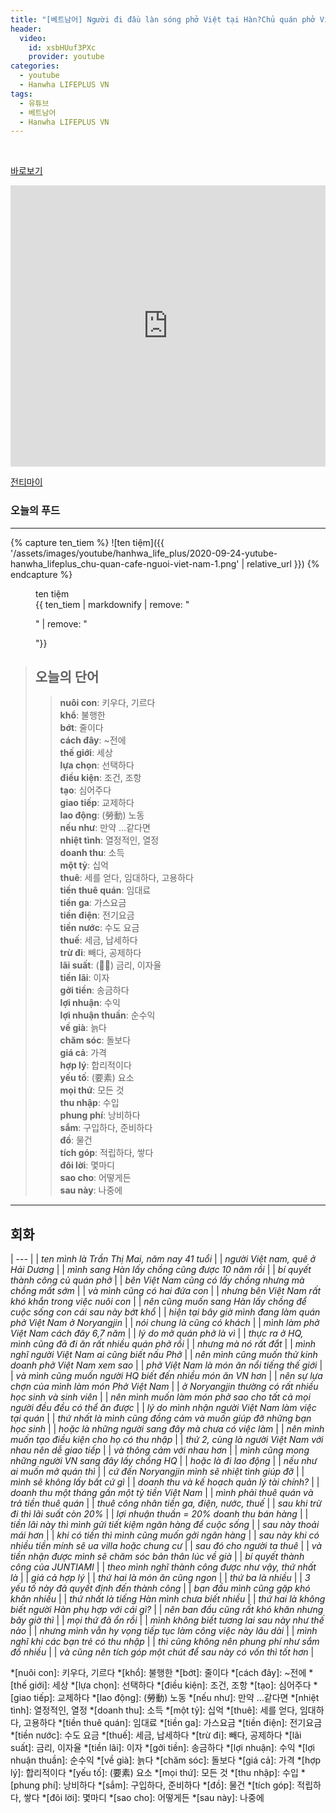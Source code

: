 ```yaml
---
title: "[베트남어] Người đi đầu làn sóng phở Việt tại Hàn?Chủ quán phở Việt thành công tại Hàn Quốc"
header:
  video:
    id: xsbHUuf3PXc
    provider: youtube
categories:
  - youtube
  - Hanwha LIFEPLUS VN
tags:
  - 유튜브
  - 베트남어
  - Hanwha LIFEPLUS VN
---
```


<br>

[바로보기](https://www.youtube.com/watch?v=xsbHUuf3PXc)


<iframe width="100%" height="450" frameborder="0" style="border:0" src="https://www.google.com/maps/embed/v1/place?q=%EC%84%9C%EC%9A%B8%20%EB%8F%99%EC%9E%91%EA%B5%AC%20%EB%85%B8%EB%9F%89%EC%A7%84%EB%A1%9C%20152%20&key=AIzaSyDOCAmsYHJqFPBB7r8tU6AGwO3h3pOYBvw" allowfullscreen></iframe>


[전티마이](http://ilovevietnam.co.kr/r_menu)

### **오늘의 푸드**
---
{% capture ten_tiem %}
![ten tiệm]({{ '/assets/images/youtube/hanhwa_life_plus/2020-09-24-yutube-hanwha_lifeplus_chu-quan-cafe-nguoi-viet-nam-1.png' | relative_url }})
{% endcapture %}

<figure>
  <figcaption>ten tiệm</figcaption>
  {{ ten_tiem | markdownify | remove: "<p>" | remove: "</p>"}}
</figure>

> ## **오늘의 단어**
>> **nuôi con**: 키우다, 기르다  
>> **khổ**: 불행한  
>> **bớt**: 줄이다  
>> **cách đây**: ~전에  
>> **thế giới**: 세상  
>> **lựa chọn**: 선택하다  
>> **điều kiện**: 조건, 조항  
>> **tạo**: 심어주다  
>> **giao tiếp**: 교제하다  
>> **lao động**: (勞動) 노동  
>> **nếu như**: 만약 …같다면  
>> **nhiệt tình**: 열정적인, 열정  
>> **doanh thu**: 소득  
>> **một tỷ**: 십억  
>> **thuê**: 세를 얻다, 임대하다, 고용하다  
>> **tiền thuê quán**: 임대료  
>> **tiền ga**: 가스요금  
>> **tiền điện**: 전기요금  
>> **tiền nước**: 수도 요금  
>> **thuế**: 세금, 납세하다  
>> **trừ đi**: 빼다, 공제하다  
>> **lãi suất**: (𥚥率) 금리, 이자율  
>> **tiền lãi**: 이자  
>> **gởi tiền**: 송금하다  
>> **lợi nhuận**: 수익  
>> **lợi nhuận thuần**: 순수익  
>> **về già**: 늙다  
>> **chăm sóc**: 돌보다  
>> **giá cả**: 가격  
>> **hợp lý**: 합리적이다  
>> **yếu tố**: (要素) 요소  
>> **mọi thứ**: 모든 것  
>> **thu nhập**: 수입  
>> **phung phí**: 낭비하다  
>> **sắm**: 구입하다, 준비하다  
>> **đồ**: 물건  
>> **tích góp**: 적립하다, 쌓다  
>> **đôi lời**: 몇마디  
>> **sao cho**: 어떻게든  
>> **sau này**: 나중에  
---

## 회화

| --- |
| *ten mình là Trần Thị Mai, năm nay 41 tuổi* |
| *người Việt nam, quê ở Hải Dương* |
| *mình sang Hàn lấy chồng cũng được 10 năm rồi* |
| *bí quyết thành công củ quán phở* |
| *bên Việt Nam cũng có lấy chồng nhưng mà chồng mất sớm* |
| *và mình cũng có hai đứa con* |
| *nhưng bên Việt Nam rất khó khắn trong việc nuôi con* |
| *nên cũng muốn sang Hàn lấy chồng để cuộc sống con cái sau này bớt khổ* |
| *hiện tại bây giờ mình đang làm quán phở Việt Nam ở Noryangjin* |
| *nói chung là cũng có khách* |
| *mình làm phở Việt Nam cách đây 6,7 năm* |
| *lý do mở quán phở là vì* |
| *thực ra ở HQ, mình cũng đã đi ăn rất nhiều quán phở rồi* |
| *nhưng mà nó rất đắt* |
| *mình nghĩ người Việt Nam ai cũng biết nấu Phở* |
| *nên mình cũng muốn thử kinh doanh phở Việt Nam xem sao* |
| *phở Việt Nam là món ăn nổi tiếng thế giới* |
| *và mình cũng muốn người HQ biết đến nhiều món ăn VN hơn* |
| *nên sự lựa chợn của mình làm món Phở Việt Nam* |
| *ở Noryangjin thường có rất nhiều học sinh và sinh viên* |
| *nên mình muốn làm món phở sao cho tất cả mọi người đều đều có thể ăn được* |
| *lý do mình nhận người Việt Nam làm việc tại quán* |
| *thứ nhất là mình cũng đồng cảm và muốn giúp đỡ những bạn học sinh* |
| *hoặc là những người sang đây mà chưa có việc làm* |
| *nên mình muốn tạo điều kiện cho họ có thu nhập* |
| *thứ 2, cùng là người Việt Nam với nhau nên dễ giao tiếp* |
| *và thông cảm với nhau hơn* |
| *mình cũng mong những người VN sang đây lấy chồng HQ* |
| *hoặc là đi lao động* |
| *nếu như ai muốn mở quán thì* |
| *cứ đến Noryangjin mình sẽ nhiệt tình giúp đỡ* |
| *mình sẽ không lấy bất cứ gì* |
| *doanh thu và kế hoạch quản lý tài chính?* |
| *doanh thu một tháng gần một tỷ tiền Việt Nam* |
| *mình phải thuê quán và trả tiền thuê quán* |
| *thuê công nhân tiền ga, điện, nước, thuế* |
| *sau khi trừ đi thì lãi suất còn 20%* |
| *lợi nhuận thuần = 20% doanh thu bán hàng* |
| *tiền lãi này thì mình gửi tiết kiệm ngân hàng để cuộc sống* |
| *sau này thoải mái hơn* |
| *khi có tiền thì mình cũng muốn gởi ngân hàng* |
| *sau này khi có nhiều tiền mính sẽ ua villa hoặc chung cư* |
| *sau đó cho người ta thuê* |
| *và tiền nhận được mình sẽ chăm sóc bản thân lúc về già* |
| *bí quyết thành công của JUNTIAMI* |
| *theo mình nghĩ thành công được như vậy, thứ nhất là* |
| *giá cả hợp lý* |
| *thứ hai là món ăn cũng ngon* |
| *thứ ba là nhiều* |
| *3 yếu tố này đã quyết định đến thành công* |
| *bạn đầu mình cũng gặp khó khăn nhiều* |
| *thứ nhất là tiếng Hàn mình chưa biết nhiều* |
| *thứ hai là không biết người Hàn phụ hợp với cái gì?* |
| *nên ban đầu cũng rất khó khăn nhưng bây giờ thì* |
| *mọi thứ đã ổn rồi* |
| *mình không biết tương lai sau này như thế nào* |
| *nhưng mình vẫn hy vọng tiếp tục làm công việc này lâu dài* |
| *mình nghĩ khi các bạn trẻ có thu nhập* |
| *thì cũng không nên phung phí như sắm đồ nhiều* |
| *và cũng nên tích góp một chút để sau này có vốn thì tốt hơn* |


*[nuôi con]: 키우다, 기르다
*[khổ]: 불행한
*[bớt]: 줄이다
*[cách đây]: ~전에
*[thế giới]: 세상
*[lựa chọn]: 선택하다
*[điều kiện]: 조건, 조항
*[tạo]: 심어주다
*[giao tiếp]: 교제하다
*[lao động]: (勞動) 노동
*[nếu như]: 만약 …같다면
*[nhiệt tình]: 열정적인, 열정
*[doanh thu]: 소득
*[một tỷ]: 십억
*[thuê]: 세를 얻다, 임대하다, 고용하다
*[tiền thuê quán]: 임대료
*[tiền ga]: 가스요금
*[tiền điện]: 전기요금
*[tiền nước]: 수도 요금
*[thuế]: 세금, 납세하다
*[trừ đi]: 빼다, 공제하다
*[lãi suất]: 금리, 이자율
*[tiền lãi]: 이자
*[gởi tiền]: 송금하다
*[lợi nhuận]: 수익
*[lợi nhuận thuần]: 순수익
*[về già]: 늙다
*[chăm sóc]: 돌보다
*[giá cả]: 가격
*[hợp lý]: 합리적이다
*[yếu tố]: (要素) 요소
*[mọi thứ]: 모든 것
*[thu nhập]: 수입
*[phung phí]: 낭비하다
*[sắm]: 구입하다, 준비하다
*[đồ]: 물건
*[tích góp]: 적립하다, 쌓다
*[đôi lời]: 몇마디
*[sao cho]: 어떻게든
*[sau này]: 나중에